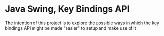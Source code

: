 # Java Swing, Key Bindings API

The intention of this project is to explore the possible ways in which the key bindings API might be made "easier" to setup and make use of it